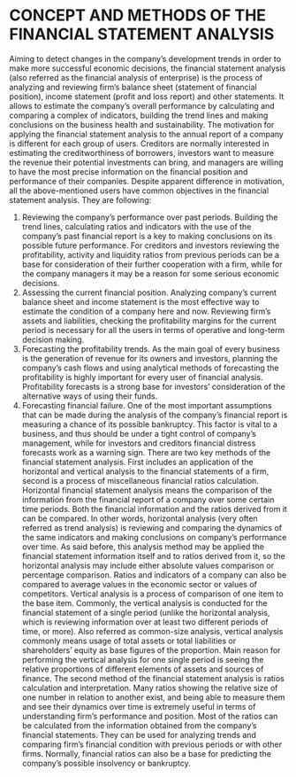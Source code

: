 # CONCEPT AND METHODS OF THE FINANCIAL STATEMENT ANALYSIS
Aiming to detect changes in the company’s development trends in order to make more
successful economic decisions, the financial statement analysis (also referred as the financial
analysis of enterprise) is the process of analyzing and reviewing firm’s balance sheet
(statement of financial position), income statement (profit and loss report) and other
statements. It allows to estimate the company’s overall performance by calculating and
comparing a complex of indicators, building the trend lines and making conclusions on the
business health and sustainability. The motivation for applying the financial statement analysis
to the annual report of a company is different for each group of users. Creditors are normally
interested in estimating the creditworthiness of borrowers, investors want to measure the
revenue their potential investments can bring, and managers are willing to have the most
precise information on the financial position and performance of their companies.
Despite apparent difference in motivation, all the above-mentioned users have common
objectives in the financial statement analysis. They are following:
1. Reviewing the company’s performance over past periods. Building the trend lines,
calculating ratios and indicators with the use of the company’s past financial report is a key to
making conclusions on its possible future performance. For creditors and investors reviewing
the profitability, activity and liquidity ratios from previous periods can be a base for
consideration of their further cooperation with a firm, while for the company managers it may
be a reason for some serious economic decisions.
2. Assessing the current financial position. Analyzing company’s current balance sheet
and income statement is the most effective way to estimate the condition of a company here
and now. Reviewing firm’s assets and liabilities, checking the profitability margins for the
current period is necessary for all the users in terms of operative and long-term decision
making.
3. Forecasting the profitability trends. As the main goal of every business is the
generation of revenue for its owners and investors, planning the company’s cash flows and
using analytical methods of forecasting the profitability is highly important for every user of
financial analysis. Profitability forecasts is a strong base for investors’ consideration of the
alternative ways of using their funds.
4. Forecasting financial failure. One of the most important assumptions that can be
made during the analysis of the company’s financial report is measuring a chance of its 
possible bankruptcy. This factor is vital to a business, and thus should be under a tight control
of company’s management, while for investors and creditors financial distress forecasts work
as a warning sign.
There are two key methods of the financial statement analysis. First includes an
application of the horizontal and vertical analysis to the financial statements of a firm, second
is a process of miscellaneous financial ratios calculation.
Horizontal financial statement analysis means the comparison of the information from
the financial report of a company over some certain time periods. Both the financial
information and the ratios derived from it can be compared. In other words, horizontal
analysis (very often referred as trend analysis) is reviewing and comparing the dynamics of the
same indicators and making conclusions on company’s performance over time. As said before,
this analysis method may be applied the financial statement information itself and to ratios
derived from it, so the horizontal analysis may include either absolute values comparison or
percentage comparison. Ratios and indicators of a company can also be compared to average
values in the economic sector or values of competitors.
Vertical analysis is a process of comparison of one item to the base item. Commonly,
the vertical analysis is conducted for the financial statement of a single period (unlike the
horizontal analysis, which is reviewing information over at least two different periods of time,
or more). Also referred as common-size analysis, vertical analysis commonly means usage of
total assets or total liabilities or shareholders’ equity as base figures of the proportion. Main
reason for performing the vertical analysis for one single period is seeing the relative
proportions of different elements of assets and sources of finance.
The second method of the financial statement analysis is ratios calculation and
interpretation. Many ratios showing the relative size of one number in relation to another
exist, and being able to measure them and see their dynamics over time is extremely useful in
terms of understanding firm’s performance and position.
Most of the ratios can be calculated from the information obtained from the company’s
financial statements. They can be used for analyzing trends and comparing firm’s financial
condition with previous periods or with other firms. Normally, financial ratios can also be a
base for predicting the company’s possible insolvency or bankruptcy.
